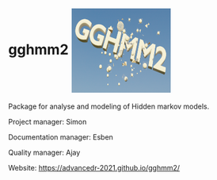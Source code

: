 
# gghmm2 <img src='logo.png' align = "center" height="170" width= "200" />

Package for analyse and modeling of Hidden markov models. 

Project manager: Simon

Documentation manager: Esben

Quality manager: Ajay

Website: https://advancedr-2021.github.io/gghmm2/
